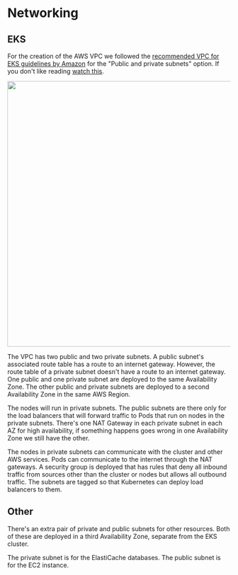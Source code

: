 # Networking

## EKS

For the creation of the AWS VPC we followed the [recommended VPC for EKS guidelines by Amazon](https://docs.aws.amazon.com/eks/latest/userguide/creating-a-vpc.html) for the "Public and private subnets" option. If you don't like reading [watch this](https://www.youtube.com/watch?v=nIIxexG7_a8&list=PLiMWaCMwGJXkeBzos8QuUxiYT6j8JYGE5&index=1&ab_channel=AntonPutra).

<p title="Diagram" align="center"> <img img width="600" src="https://i.imgur.com/8WJ03GV.jpg"> </p>

The VPC has two public and two private subnets. A public subnet's associated route table has a route to an internet gateway. However, the route table of a private subnet doesn't have a route to an internet gateway. One public and one private subnet are deployed to the same Availability Zone. The other public and private subnets are deployed to a second Availability Zone in the same AWS Region.

The nodes will run in private subnets. The public subnets are there only for the load balancers that will forward traffic to Pods that run on nodes in the private subnets.
There's one NAT Gateway in each private subnet in each AZ for high availability, if something happens goes wrong in one Availability Zone we still have the other.

The nodes in private subnets can communicate with the cluster and other AWS services. Pods can communicate to the internet through the NAT gateways. A security group is deployed that has rules that deny all inbound traffic from sources other than the cluster or nodes but allows all outbound traffic. The subnets are tagged so that Kubernetes can deploy load balancers to them.

## Other

There's an extra pair of private and public subnets for other resources. Both of these are deployed in a third Availability Zone, separate from the EKS cluster.

The private subnet is for the ElastiCache databases. The public subnet is for the EC2 instance.
